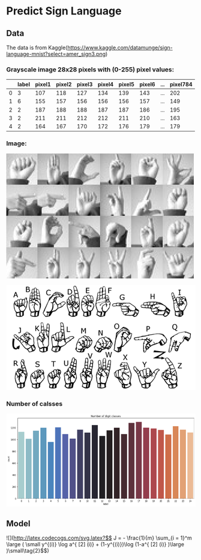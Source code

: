 # Predict Sign Language

## Data

The data is from Kaggle(https://www.kaggle.com/datamunge/sign-language-mnist?select=amer_sign3.png)

### Grayscale image 28x28 pixels with (0-255) pixel values:

||label|pixel1|pixel2|pixel3|pixel4|pixel5|pixel6|...|pixel784|
| --- | --- | --- | --- | --- | --- | --- | --- | --- | --- |
|0|3|107|118|127|134|139|143|...|202|
|1|6|155|157|156|156|156|157|...|149|
|2|2|187|188|188|187|187|186|...|195|
|3|2|211|211|212|212|211|210|...|163|
|4|2|164|167|170|172|176|179|...|179|

### Image:

![sign1](https://github.com/Martinyeh81/CNN/blob/main/images/amer_sign3.png)

![sign2](https://github.com/Martinyeh81/CNN/blob/main/images/american_sign_language.png)

### Number of calsses

![sign3](https://github.com/Martinyeh81/CNN/blob/main/images/number_classes.png)

## Model

![](http://latex.codecogs.com/svg.latex?$$ J = - \frac{1}{m}  \sum_{i = 1}^m  \large ( \small y^{(i)} \log a^{ [2] (i)} + (1-y^{(i)})\log (1-a^{ [2] (i)} )\large )\small\tag{2}$$)

